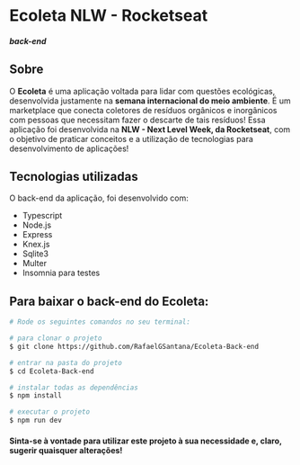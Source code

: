 # Ecoleta NLW - Rocketseat
##### back-end

## Sobre

O **Ecoleta** é uma aplicação voltada para lidar com questões ecológicas, desenvolvida justamente na **semana internacional do meio ambiente**.
É um marketplace que conecta coletores de resíduos orgânicos e inorgânicos com pessoas que necessitam fazer o descarte de tais resíduos!
Essa aplicação foi desenvolvida na **NLW - Next Level Week, da Rocketseat**, com o objetivo de praticar conceitos e a utilização de tecnologias para desenvolvimento de aplicações!

## Tecnologias utilizadas

O back-end da aplicação, foi desenvolvido com:

- Typescript
- Node.js
- Express
- Knex.js
- Sqlite3
- Multer
- Insomnia para testes

## Para baixar o back-end do **Ecoleta**:

```bash
# Rode os seguintes comandos no seu terminal:

# para clonar o projeto
$ git clone https://github.com/RafaelGSantana/Ecoleta-Back-end

# entrar na pasta do projeto
$ cd Ecoleta-Back-end

# instalar todas as dependências
$ npm install

# executar o projeto
$ npm run dev

```

#### Sinta-se à vontade para utilizar este projeto à sua necessidade e, claro, sugerir quaisquer alterações!

